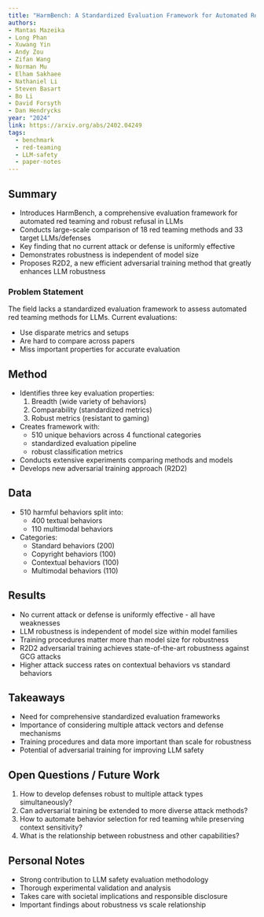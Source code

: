 ```yaml
---
title: "HarmBench: A Standardized Evaluation Framework for Automated Red Teaming and Robust Refusal"
authors: 
- Mantas Mazeika
- Long Phan
- Xuwang Yin
- Andy Zou
- Zifan Wang
- Norman Mu
- Elham Sakhaee
- Nathaniel Li
- Steven Basart
- Bo Li
- David Forsyth
- Dan Hendrycks
year: "2024"
link: https://arxiv.org/abs/2402.04249
tags:
  - benchmark
  - red-teaming
  - LLM-safety
  - paper-notes
---
```

## Summary
- Introduces HarmBench, a comprehensive evaluation framework for automated red teaming and robust refusal in LLMs
- Conducts large-scale comparison of 18 red teaming methods and 33 target LLMs/defenses
- Key finding that no current attack or defense is uniformly effective
- Demonstrates robustness is independent of model size
- Proposes R2D2, a new efficient adversarial training method that greatly enhances LLM robustness
### Problem Statement
The field lacks a standardized evaluation framework to assess automated red teaming methods for LLMs. Current evaluations:
- Use disparate metrics and setups
- Are hard to compare across papers
- Miss important properties for accurate evaluation

## Method
- Identifies three key evaluation properties:
  1. Breadth (wide variety of behaviors)
  2. Comparability (standardized metrics)
  3. Robust metrics (resistant to gaming)
- Creates framework with:
  - 510 unique behaviors across 4 functional categories
  - standardized evaluation pipeline
  - robust classification metrics
- Conducts extensive experiments comparing methods and models
- Develops new adversarial training approach (R2D2)

## Data
- 510 harmful behaviors split into:
  - 400 textual behaviors
  - 110 multimodal behaviors
- Categories:
  - Standard behaviors (200)
  - Copyright behaviors (100)
  - Contextual behaviors (100) 
  - Multimodal behaviors (110)

## Results
- No current attack or defense is uniformly effective - all have weaknesses
- LLM robustness is independent of model size within model families
- Training procedures matter more than model size for robustness
- R2D2 adversarial training achieves state-of-the-art robustness against GCG attacks
- Higher attack success rates on contextual behaviors vs standard behaviors

## Takeaways
- Need for comprehensive standardized evaluation frameworks
- Importance of considering multiple attack vectors and defense mechanisms
- Training procedures and data more important than scale for robustness
- Potential of adversarial training for improving LLM safety

## Open Questions / Future Work
1. How to develop defenses robust to multiple attack types simultaneously?
2. Can adversarial training be extended to more diverse attack methods?
3. How to automate behavior selection for red teaming while preserving context sensitivity?
4. What is the relationship between robustness and other capabilities?

## Personal Notes
- Strong contribution to LLM safety evaluation methodology
- Thorough experimental validation and analysis
- Takes care with societal implications and responsible disclosure
- Important findings about robustness vs scale relationship